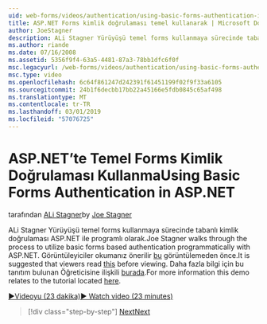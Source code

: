 ```yaml
---
uid: web-forms/videos/authentication/using-basic-forms-authentication-in-aspnet
title: ASP.NET Forms kimlik doğrulaması temel kullanarak | Microsoft Docs
author: JoeStagner
description: ALi Stagner Yürüyüşü temel forms kullanmaya sürecinde tabanlı kimlik doğrulaması ASP.NET ile programlı olarak. Görüntüleyiciler bu befor okumanız önerilir...
ms.author: riande
ms.date: 07/16/2008
ms.assetid: 5356f9f4-63a5-4481-87a3-78bb1dfc6f0f
msc.legacyurl: /web-forms/videos/authentication/using-basic-forms-authentication-in-aspnet
msc.type: video
ms.openlocfilehash: 6c64f861247d242391f61451199f02f9f33a6105
ms.sourcegitcommit: 24b1f6decbb17bb22a45166e5fdb0845c65af498
ms.translationtype: MT
ms.contentlocale: tr-TR
ms.lasthandoff: 03/01/2019
ms.locfileid: "57076725"
---
```

<a name="using-basic-forms-authentication-in-aspnet"></a><span data-ttu-id="7c8e7-104">ASP.NET’te Temel Forms Kimlik Doğrulaması Kullanma</span><span class="sxs-lookup"><span data-stu-id="7c8e7-104">Using Basic Forms Authentication in ASP.NET</span></span>
====================
<span data-ttu-id="7c8e7-105">tarafından [ALi Stagner](https://github.com/JoeStagner)</span><span class="sxs-lookup"><span data-stu-id="7c8e7-105">by [Joe Stagner](https://github.com/JoeStagner)</span></span>

<span data-ttu-id="7c8e7-106">ALi Stagner Yürüyüşü temel forms kullanmaya sürecinde tabanlı kimlik doğrulaması ASP.NET ile programlı olarak.</span><span class="sxs-lookup"><span data-stu-id="7c8e7-106">Joe Stagner walks through the process to utilize basic forms based authentication programmatically with ASP.NET.</span></span> <span data-ttu-id="7c8e7-107">Görüntüleyiciler okumanız önerilir [bu](../../overview/older-versions-security/introduction/security-basics-and-asp-net-support-vb.md) görüntülemeden önce.</span><span class="sxs-lookup"><span data-stu-id="7c8e7-107">It is suggested that viewers read [this](../../overview/older-versions-security/introduction/security-basics-and-asp-net-support-vb.md) before viewing.</span></span> <span data-ttu-id="7c8e7-108">Daha fazla bilgi için bu tanıtım bulunan Öğreticisine ilişkili [burada](../../overview/older-versions-security/introduction/an-overview-of-forms-authentication-vb.md).</span><span class="sxs-lookup"><span data-stu-id="7c8e7-108">For more information this demo relates to the tutorial located [here](../../overview/older-versions-security/introduction/an-overview-of-forms-authentication-vb.md).</span></span>

[<span data-ttu-id="7c8e7-109">&#9654;Videoyu (23 dakika)</span><span class="sxs-lookup"><span data-stu-id="7c8e7-109">&#9654; Watch video (23 minutes)</span></span>](https://channel9.msdn.com/Blogs/ASP-NET-Site-Videos/using-basic-forms-authentication-in-aspnet)

> [!div class="step-by-step"]
> [<span data-ttu-id="7c8e7-110">Next</span><span class="sxs-lookup"><span data-stu-id="7c8e7-110">Next</span></span>](how-to-change-the-forms-authentication-properties.md)
